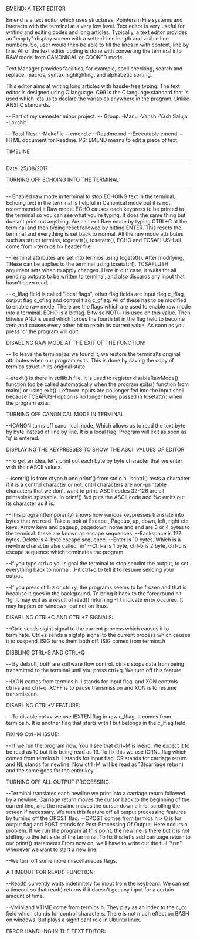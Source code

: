 EMEND: A TEXT EDITOR

Emend is a text editor which uses structures, Pointersm File systems and Interacts with the terminal at a very low level. Text editor is very useful for writing and editing codes and long articles. Typically, a text editor provides an "empty" display screen with a settled-line length and visible line numbers. So, user would then be able to fill the lines in with content, line by line. All of the text editor coding is done with converting the terminal into RAW mode from CANONICAL or COOKED mode.

Text Manager provides facilities, for example, spell checking, search and replace, macros, syntax highlighting, and alphabetic sorting.

This editor aims at writing long articles with hassle-free typing. The text editor is designed using C language. C99 is the C language standard that is used which lets us to declare the variables anywhere in the program, Unlike ANSI C standards.


-- Part of my semester minor project.
-- Group: 
    -Manu
    -Vansh
    -Yash Saluja
    -Lakshit
    
-- Total files:
    --Makefile
    --emend.c
    --Readme.md
    --Executable emend
    --HTML document for Readme.
PS: EMEND means to edit a piece of text.

TIMELINE
___________________________________________________________________________________________________________________________________________

Date: 25/08/2017

TURNING OFF ECHOING INTO THE TERMINAL:
____________________________
-- Enabled raw mode in terminal to stop ECHOING text in the terminal. Echoing text in the terminal is helpful in Canonical mode but it is not recommended it Raw mode. ECHO causes each keypress to be printed to the terminal so you can see what you're typing. It does the same thing but doesn't print out anything. We can exit Raw mode by typing CTRL+C at the terminal and then typing reset followed by hitting ENTER. This resets the terminal and everything is set back to normal. All the raw mode attributes such as struct termios, tcgetattr(), tcsetattr(), ECHO and TCSAFLUSH all come from <termios.h> header file.

--Terminal attributes are set into termios using tcgetatt(). After modifying, THese can be applies to the terminal using tcsetattr(). TCSAFLUSH argument sets when to apply changes. Here in our case, it waits for all pending outputs to be written to terminal, and also discards any input that hasn't been read.

-- c_lflag field is called "local flags", other flag fields are input flag c_iflag, output flag c_oflag and control flag c_cflag. All of these has to be modified to enable raw mode. There are the flags which are used to enable raw mode into a terminal. ECHO is a bitflag. Bitwise NOT(~) is used on this value. Then bitwise AND is used which forces the fourth bit in the flag field to become zero and causes every other bit to retain its current value. As soon as you press 'q' the program will quit.

DISABLING RAW MODE AT THE EXIT OF THE FUNCTION:

-- To leave the terminal as we found it, we restore the terminal's original attributes when our program exits. This is done by saving the copy of termios struct in its original state.

--atexit() is there in stdlib.h file. It is used to register disableRawMode() function too be called automatically when the program exits() function from main() or using exit(). Leftover inputs are no longer fed into the input shell because TCSAFUSH option is no longer being passed in tcsetattr() when the program exits.

TURNING OFF CANONICAL MODE IN TERMINAL

--ICANON turns off canonical mode, Which allows us to read the text byte by byte instead of line by line. It is a local flag. Program will exit as soon as 'q' is entered.

DISPLAYING THE KEYPRESSES TO SHOW THE ASCII VALUES OF EDITOR

--To get an idea, let's print out each byte by byte character that we enter with their ASCII values.

--iscntrl() is from ctype.h and printf() from stdio.h. iscntrl() tests a character if it is a control character or not. cntrl characters are non-printable characters that we don't want to print. ASCII codes 32-126 are all printable/displayable. in printf() %d puts the ASCII code and %c emits out its character as it is.

--This program(temporarily) shows how various keypresses translate into bytes that we read. Take a look at Escape , Pageup, up, down, left, right etc keys. Arrow keys and pageup, pagedown, home and end are 3 or 4 bytes to the terminal. these are known as escape sequences.
--Backspace is 127 bytes. Delete is 4-byte escape sequence.
--Enter is 10 bytes. Which is a newline character alse called '\n'
--Ctrl-a is 1 byte, ctrl-b is 2 byte, ctrl-c is escape sequence which terminates the program.

--If you type ctrl+s you signal the terminal to stop sendint the output, to set everything back to normal...Hit ctrl+q to tell it to resume sending your output.

--If you press ctrl+z or ctrl+y, the programs seems to be frozen and that is because it goes in the background. To bring it back to the foreground hit 'fg' It may exit as a result of read() returning -1 t indicate error occured. It may happen on windows, but not on linux.

DISABLING CTRL+C AND CTRL+Z SIGNALS:

--Ctrlc sends sigint signal to the current process which causes it to terminate. Ctrl+z sends a sigtstp signal to the current process which causes it to suspend. ISIG turns them both off. ISIG comes from termios.h

DISBLING CTRL+S AND CTRL+Q 

-- By default, both are software flow control. ctrl+s stops data from being transmitted to the terminal until you press ctrl+q. We turn off this feature.

--IXON comes from termios.h. I stands for input flag, and XON controls ctrl+s and ctrl+q. XOFF is to pause transmission and XON is to resume transmission.

DISABLING CTRL+V FEATURE:

-- To disable ctrl+v we use IEXTEN flag in raw.c_lflag. It comes from termios.h. It is another flag that starts with I but belongs in the c_lflag field.

FIXING Ctrl+M ISSUE:

-- If we run the program now, You'll see that ctrl+M is weird. We expect it to be read as 10 but it is being read as 13. To fix this we use ICRNL flag which comes from termios.h. I stands for input flag. CR stands for carriage return and NL stands for newline. Now ctrl+M will be read as 13(carriage return) and the same goes for the enter key.

TURNING OFF ALL OUTPUT PROCESSING:

--Terminal translates each newline we print into a carriage return followed by a newline. Carriage return moves the cursor back to the beginning of the current line, and the newline moves the cursor down a line, scrolling the screen if necessary. We turn this feature off all output processing features by turning off the OPOST flag. 
--OPOST comes from termios.h > O is for output flag and POST stands for Post-Processing Of Output. Here occurs a problem. If we run the program at this point, the newline is there but it is not shifting to the left side of the terminal. To fix this let's add carruage return to our printf() statements.From now on, we’ll have to write out the full "\r\n" whenever we want to start a new line.

--We turn off some more miscellaneous flags.

A TIMEOUT FOR READ() FUNCTION:

--Read() currently waits indefinitely for input from the keyboard. We can set a timeout so that read() returns if it doesn't get any input for a certain amount of time.

--VMIN and VTIME come from termios.h. They play as an index to the c_cc field which stands for control characters. There is not much effect on BASH on windows. But plays a significant role in Ubuntu linux.

ERROR HANDLING IN THE TEXT EDITOR:

